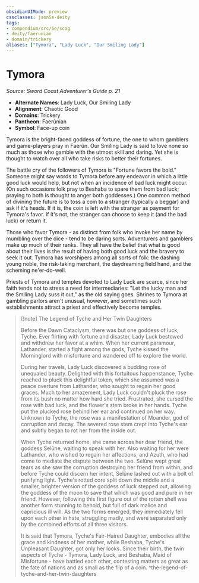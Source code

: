 ```yaml
---
obsidianUIMode: preview
cssclasses: json5e-deity
tags:
- compendium/src/5e/scag
- deity/faerunian
- domain/trickery
aliases: ["Tymora", "Lady Luck", "Our Smiling Lady"]
---
```

# Tymora
*Source: Sword Coast Adventurer's Guide p. 21* 

- **Alternate Names**: Lady Luck, Our Smiling Lady
- **Alignment**: Chaotic Good
- **Domains**: Trickery
- **Pantheon**: Faerûnian
- **Symbol**: Face-up coin

Tymora is the bright-faced goddess of fortune, the one to whom gamblers and game-players pray in Faerûn. Our Smiling Lady is said to love none so much as those who gamble with the utmost skill and daring. Yet she is thought to watch over all who take risks to better their fortunes.

The battle cry of the followers of Tymora is "Fortune favors the bold." Someone might say words to Tymora before any endeavor in which a little good luck would help, but not when an incidence of bad luck might occur. (On such occasions folk pray to Beshaba to spare them from bad luck; praying to both is thought to anger both goddesses.) One common method of divining the future is to toss a coin to a stranger (typically a beggar) and ask if it's heads. If it is, the coin is left with the stranger as payment for Tymora's favor. If it's not, the stranger can choose to keep it (and the bad luck) or return it.

Those who favor Tymora - as distinct from folk who invoke her name by mumbling over the dice - tend to be daring sorts. Adventurers and gamblers make up much of their ranks. They all have the belief that what is good about their lives is the result of having both good luck and the bravery to seek it out. Tymora has worshipers among all sorts of folk: the dashing young noble, the risk-taking merchant, the daydreaming field hand, and the scheming ne'er-do-well.

Priests of Tymora and temples devoted to Lady Luck are scarce, since her faith tends not to stress a need for intermediaries: "Let the lucky man and the Smiling Lady suss it out," as the old saying goes. Shrines to Tymora at gambling parlors aren't unusual, however, and sometimes such establishments attract a priest and effectively become temples.

> [!note] The Legend of Tyche and Her Twin Daughters
> 
> Before the Dawn Cataclysm, there was but one goddess of luck, Tyche. Ever flirting with fortune and disaster, Lady Luck bestowed and withdrew her favor at a whim. When her current paramour, Lathander, started a fight among the gods, Tyche kissed the Morninglord with misfortune and wandered off to explore the world.
> 
> During her travels, Lady Luck discovered a budding rose of unequaled beauty. Delighted with this fortuitous happenstance, Tyche reached to pluck this delightful token, which she assumed was a peace overture from Lathander, who sought to regain her good graces. Much to her amazement, Lady Luck couldn't pluck the rose from its bush no matter how hard she tried. Frustrated, she cursed the rose with bad luck, and the flower's stem broke in her hands. Tyche put the plucked rose behind her ear and continued on her way. Unknown to Tyche, the rose was a manifestation of Moander, god of corruption and decay. The severed rose stem crept into Tyche's ear and subtly began to rot her from the inside out.
> 
> When Tyche returned home, she came across her dear friend, the goddess Selûne, waiting to speak with her. Also waiting for her were Lathander, who wished to regain her affections, and Azuth, who had come to mediate the dispute between the two. Selûne wept great tears as she saw the corruption destroying her friend from within, and before Tyche could discern her intent, Selûne lashed out with a bolt of purifying light. Tyche's rotted core split down the middle and a smaller, brighter version of the goddess of luck stepped out, allowing the goddess of the moon to save that which was good and pure in her friend. However, following this first figure out of the rotten shell was another form stunning to behold, but full of dark malice and capricious ill will. As the two forms emerged, they immediately fell upon each other in hate, struggling madly, and were separated only by the combined efforts of all three visitors.
> 
> It is said that Tymora, Tyche's Fair-Haired Daughter, embodies all the grace and kindness of her mother, while Beshaba, Tyche's Unpleasant Daughter, got only her looks. Since their birth, the twin aspects of Tyche - Tymora, Lady Luck, and Beshaba, Maid of Misfortune - have battled each other, contesting matters as great as the fate of nations and as small as the flip of a coin.
^the-legend-of-tyche-and-her-twin-daughters